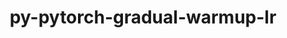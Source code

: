 ---
title: "py-pytorch-gradual-warmup-lr"
layout: cache
categories: [package, develop-2023-08-27]
meta: {"versions": ["0.3.2"], "compilers": ["apple-clang@=14.0.0", "gcc@=11.3.0"], "oss": ["ubuntu22.04", "ventura"], "platforms": ["darwin", "linux"], "targets": ["aarch64", "x86_64_v3"], "stacks": ["ml-darwin-aarch64-mps", "ml-linux-x86_64-cpu", "ml-linux-x86_64-cuda", "root"], "num_specs": 2, "num_specs_by_stack": {"root": 2, "ml-darwin-aarch64-mps": 1, "ml-linux-x86_64-cpu": 1, "ml-linux-x86_64-cuda": 1}}
spec_details: [{"hash": "x3dznms7vwdbnzabswwfulldtg433bid", "compiler": "apple-clang@=14.0.0", "versions": ["0.3.2"], "os": "ventura", "platform": "darwin", "target": "aarch64", "variants": ["build_system=python_pip"], "stacks": ["root", "ml-darwin-aarch64-mps"], "size": "-", "tarball": "https://binaries.spack.io/releases/develop-2023-08-27/build_cache/darwin-ventura-aarch64/apple-clang-14.0.0/py-pytorch-gradual-warmup-lr-0.3.2/darwin-ventura-aarch64-apple-clang-14.0.0-py-pytorch-gradual-warmup-lr-0.3.2-x3dznms7vwdbnzabswwfulldtg433bid.spack"}, {"hash": "d6xi76aqlpcc6kheioeg5xbsl6szoebn", "compiler": "gcc@=11.3.0", "versions": ["0.3.2"], "os": "ubuntu22.04", "platform": "linux", "target": "x86_64_v3", "variants": ["build_system=python_pip"], "stacks": ["ml-linux-x86_64-cpu", "root", "ml-linux-x86_64-cuda"], "size": "-", "tarball": "https://binaries.spack.io/releases/develop-2023-08-27/build_cache/linux-ubuntu22.04-x86_64_v3/gcc-11.3.0/py-pytorch-gradual-warmup-lr-0.3.2/linux-ubuntu22.04-x86_64_v3-gcc-11.3.0-py-pytorch-gradual-warmup-lr-0.3.2-d6xi76aqlpcc6kheioeg5xbsl6szoebn.spack"}]
---
